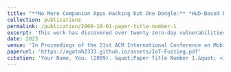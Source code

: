 ```yaml
---
title: "**No More Companion Apps Hacking but One Dongle:** *Hub-Based Blackbox Fuzzing of IoT Firmware*"
collection: publications
permalink: /publication/2009-10-01-paper-title-number-1
excerpt: 'This work has discovered over twenty zero-day vulnerabilities and 6 CVEs have been assigned to them: <span style="color: red;">CVE-2023-24678, CVE-2022-47100, CVE-2023-29780, CVE-2023-29779, CVE-2023-34596, CVE-2023-34597</span>. '
date: 2023
venue: 'In Proceedings of the 21st ACM International Conference on Mobile Systems, Applications, and Services (MobiSys)'
paperurl: 'https://agatah2333.github.io/assets/IoT-Fuzzing.pdf'
citation: 'Your Name, You. (2009). &quot;Paper Title Number 1.&quot; <i>Journal 1</i>. 1(1).'
---
```

<!-- 
The contents above will be part of a list of publications, if the user clicks the link for the publication than the contents of section will be rendered as a full page, allowing you to provide more information about the paper for the reader. When publications are displayed as a single page, the contents of the above "citation" field will automatically be included below this section in a smaller font.
**No More Companion Apps Hacking but One Dongle:** *Hub-Based Blackbox Fuzzing of IoT Firmware*  
Xiaoyue Ma, Qiang Zeng, Haotian Chi, Lannan Luo  
